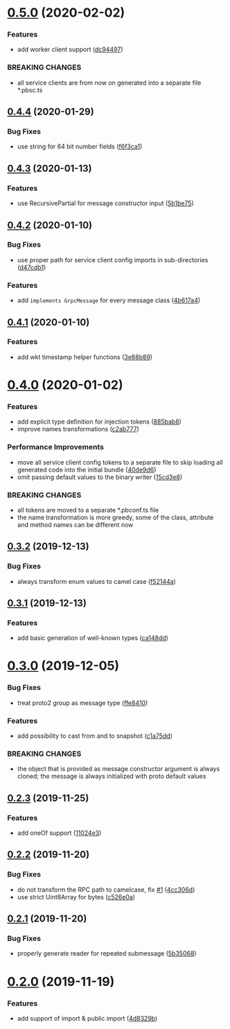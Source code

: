 # [0.5.0](https://github.com/ngx-grpc/protoc-gen-ng/compare/v0.4.4...v0.5.0) (2020-02-02)


### Features

* add worker client support ([dc94497](https://github.com/ngx-grpc/protoc-gen-ng/commit/dc94497cf1d1f49211154d521fd9d9abc68b1f73))


### BREAKING CHANGES

* all service clients are from now on generated into a separate file *.pbsc.ts

## [0.4.4](https://github.com/ngx-grpc/protoc-gen-ng/compare/v0.4.3...v0.4.4) (2020-01-29)


### Bug Fixes

* use string for 64 bit number fields ([f6f3ca1](https://github.com/ngx-grpc/protoc-gen-ng/commit/f6f3ca1be7aeaab87bbb63eff9e29ed96954f93e))

## [0.4.3](https://github.com/ngx-grpc/protoc-gen-ng/compare/v0.4.2...v0.4.3) (2020-01-13)


### Features

* use RecursivePartial for message constructor input ([5b1be75](https://github.com/ngx-grpc/protoc-gen-ng/commit/5b1be750d8b5cf0a1b0a76cafc33dfb08fdb251d))

## [0.4.2](https://github.com/ngx-grpc/protoc-gen-ng/compare/v0.4.1...v0.4.2) (2020-01-10)


### Bug Fixes

* use proper path for service client config imports in sub-directories ([d47cdb1](https://github.com/ngx-grpc/protoc-gen-ng/commit/d47cdb1b3e75d1c90f8df0ec9623ea6638b1f1b7))


### Features

* add `implements GrpcMessage` for every message class ([4b617a4](https://github.com/ngx-grpc/protoc-gen-ng/commit/4b617a4b91d451cb035c4ea5912ea6b73673f34a))

## [0.4.1](https://github.com/ngx-grpc/protoc-gen-ng/compare/v0.4.0...v0.4.1) (2020-01-10)


### Features

* add wkt timestamp helper functions ([3e88b89](https://github.com/ngx-grpc/protoc-gen-ng/commit/3e88b89be0821bf56e2c12647fb04c146197ecdd))

# [0.4.0](https://github.com/ngx-grpc/protoc-gen-ng/compare/v0.3.2...v0.4.0) (2020-01-02)


### Features

* add explicit type definition for injection tokens ([885bab8](https://github.com/ngx-grpc/protoc-gen-ng/commit/885bab8548ee8014313ea01c7b0b79279b4531c9))
* improve names transformations ([c2ab777](https://github.com/ngx-grpc/protoc-gen-ng/commit/c2ab777e3d898e2b490450e6629b819e15a6b542))


### Performance Improvements

* move all service client config tokens to a separate file to skip loading all generated code into the initial bundle ([40de9d6](https://github.com/ngx-grpc/protoc-gen-ng/commit/40de9d6a80df276f02a6bd1a1af4eba535b01c34))
* omit passing default values to the binary writer ([15cd3e8](https://github.com/ngx-grpc/protoc-gen-ng/commit/15cd3e8a2cd7b3848ae584439effe6b623ce11e0))


### BREAKING CHANGES

* all tokens are moved to a separate *.pbconf.ts file
* the name transformation is more greedy, some of the class, attribute and method names can be different now

## [0.3.2](https://github.com/ngx-grpc/protoc-gen-ng/compare/v0.3.1...v0.3.2) (2019-12-13)


### Bug Fixes

* always transform enum values to camel case ([f52144a](https://github.com/ngx-grpc/protoc-gen-ng/commit/f52144a8f426dede9133e24714634484618a822a))

## [0.3.1](https://github.com/ngx-grpc/protoc-gen-ng/compare/v0.3.0...v0.3.1) (2019-12-13)


### Features

* add basic generation of well-known types ([ca148dd](https://github.com/ngx-grpc/protoc-gen-ng/commit/ca148dda9d98232b4a8bc160735bb3ba49d1efc5))

# [0.3.0](https://github.com/ngx-grpc/protoc-gen-ng/compare/v0.2.3...v0.3.0) (2019-12-05)


### Bug Fixes

* treat proto2 group as message type ([ffe8410](https://github.com/ngx-grpc/protoc-gen-ng/commit/ffe8410dd350d3e1e68cbca9293fdedd8e66e8ff))


### Features

* add possibility to cast from and to snapshot ([c1a75dd](https://github.com/ngx-grpc/protoc-gen-ng/commit/c1a75dd07f807b53e4b8849ca9dc216eaf72d843))


### BREAKING CHANGES

* the object that is provided as message constructor argument is always cloned; the message is always initialized with proto default values

## [0.2.3](https://github.com/ngx-grpc/protoc-gen-ng/compare/v0.2.2...v0.2.3) (2019-11-25)


### Features

* add oneOf support ([11024e3](https://github.com/ngx-grpc/protoc-gen-ng/commit/11024e3221c586c54776d270a21186664a1959cc))

## [0.2.2](https://github.com/ngx-grpc/protoc-gen-ng/compare/v0.2.1...v0.2.2) (2019-11-20)


### Bug Fixes

* do not transform the RPC path to camelcase, fix [#1](https://github.com/ngx-grpc/protoc-gen-ng/issues/1) ([4cc306d](https://github.com/ngx-grpc/protoc-gen-ng/commit/4cc306dc4182ca47488b116ce585cc8992547a00))
* use strict Uint8Array for bytes ([c526e0a](https://github.com/ngx-grpc/protoc-gen-ng/commit/c526e0ae6b5fd74d645eaa8764f8c15cbf7c238d))

## [0.2.1](https://github.com/ngx-grpc/protoc-gen-ng/compare/v0.2.0...v0.2.1) (2019-11-20)


### Bug Fixes

* properly generate reader for repeated submessage ([5b35068](https://github.com/ngx-grpc/protoc-gen-ng/commit/5b35068a479161b5af8c795cbcfca81aae813828))

# [0.2.0](https://github.com/ngx-grpc/protoc-gen-ng/compare/v0.1.1...v0.2.0) (2019-11-19)


### Features

* add support of import & public import ([4d8329b](https://github.com/ngx-grpc/protoc-gen-ng/commit/4d8329b25cd7fa66bff25afe6e1e74cf822a2929))
